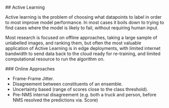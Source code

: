 ## Active Learning 

Active learning is the problem of choosing what datapoints to label in order to most improve model performance. In most cases it boils down to trying to 
find cases where the model is likely to fail, without requiring human input. 

Most research is focused on offline approaches, taking a large sample of unlabelled images, and ranking them, but often the most valuable 
application of Active Learning is in edge deployments, with limited internet bandwidth to send data back to the cloud ready for re-training,
and limited computational resource to run the algorithm on. 

### Online Approaches

* Frame-Frame Jitter.
* Disagreement between constituents of an ensemble.
* Uncertainty based (range of scores close to the class threshold).
* Pre-NMS internal disagreement (e.g. both a truck and person, before NMS resolved the predictions via. Score)



